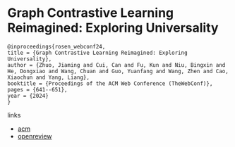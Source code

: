 # Graph Contrastive Learning Reimagined: Exploring Universality

```
@inproceedings{rosen_webconf24,
title = {Graph Contrastive Learning Reimagined: Exploring Universality},
author = {Zhuo, Jiaming and Cui, Can and Fu, Kun and Niu, Bingxin and He, Dongxiao and Wang, Chuan and Guo, Yuanfang and Wang, Zhen and Cao, Xiaochun and Yang, Liang},
booktitle = {Proceedings of the ACM Web Conference (TheWebConf)},
pages = {641--651},
year = {2024}
}
```

links
- [acm](https://dl.acm.org/doi/10.1145/3589334.3645480)
- [openreview](https://openreview.net/forum?id=MsQd9Gi33L)
